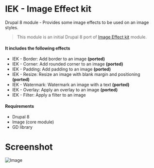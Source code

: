 # IEK - Image Effect kit

Drupal 8 module - Provides some image effects to be used on an image styles.

> This module is an initial Drupal 8 port of [Image Effect kit](https://www.drupal.org/project/iek) module.

#### It includes the following effects
- IEK - Border: Add border to an image **(ported)**
- IEK - Corner: Add rounded corner to an image **(ported)**
- IEK - Padding: Add padding to an image **(ported)**
- IEK - Resize: Resize an image with blank margin and positioning **(ported)**
- IEK - Watermark: Watermark an image with a text **(ported)**
- IEK - Overlay: Apply an overlay to an image **(ported)**
- IEK - Filter: Apply a filter to an image

#### Requirements
- Drupal 8
- Image (core module)
- GD library

# Screenshot

![Image](https://www.dropbox.com/s/nk2u05b8sjkegkg/img01.png?dl=1)
